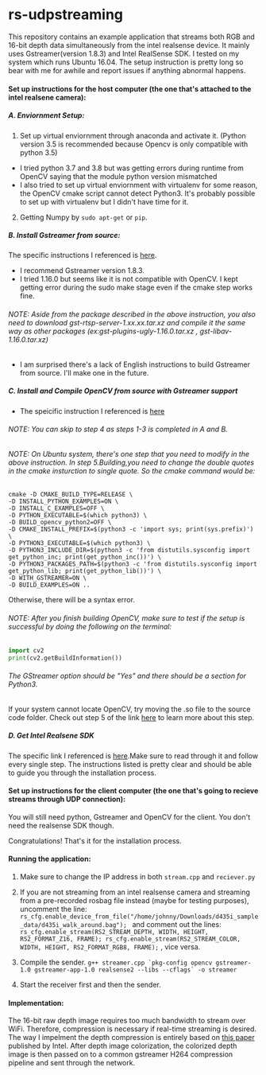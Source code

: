 # rs-udpstreaming
This repository contains an example application that streams both RGB and 16-bit depth data simultaneously from the intel
realsense device. It mainly uses Gstreamer(version 1.8.3) and Intel RealSense SDK. I tested on my system which runs Ubuntu 16.04.
The setup instruction is pretty long so bear with me for awhile and report issues if anything abnormal happens.

#### Set up instructions for the host computer (the one that's attached to the intel realsene camera):
##### A. Enviornment Setup:

1. Set up virtual enviornment through anaconda and activate it. (Python version 3.5 is recommended because Opencv is only compatible with python 3.5)
- I tried python 3.7 and 3.8 but was getting errors during runtime from OpenCV saying that the module python version mismatched
- I also tried to set up virtual enviornment with virtualenv for some reason, the OpenCV cmake script cannot detect Python3. It's probably possible
to set up with virtualenv but I didn't have time for it.

2. Getting Numpy by `sudo apt-get` or `pip`.

##### B. Install Gstreamer from source:
The specific instructions I referenced is [here](https://blog.csdn.net/weixin_30483697/article/details/101178427?depth_1-utm_source=distribute.pc_relevant.none-task&utm_source=distribute.pc_relevant.none-task).

- I recommend Gstreamer version 1.8.3.
- I tried 1.16.0 but seems like it is not compatible with OpenCV. I kept getting error during the sudo make stage 
even if the cmake step works fine. 

###### NOTE: Aside from the package described in the above instruction, you also need to download gst-rtsp-server-1.xx.xx.tar.xz and compile it the same way as other packages (ex:gst-plugins-ugly-1.16.0.tar.xz , gst-libav-1.16.0.tar.xz)
- I am surprised there's a lack of English instructions to build Gstreamer from source. I'll make one in the future.

##### C. Install and Compile OpenCV from source with Gstreamer support
- The speicific instruction I referenced is [here](https://medium.com/@galaktyk01/how-to-build-opencv-with-gstreamer-b11668fa09c)
###### NOTE: You can skip to step 4 as steps 1-3 is completed in A and B.
###### NOTE: On Ubuntu system, there's one step that you need to modify in the above instruction. In step 5.Building,you need to change the double quotes in the cmake insturction to single quote. So the cmake command would be:
```
cmake -D CMAKE_BUILD_TYPE=RELEASE \
-D INSTALL_PYTHON_EXAMPLES=ON \
-D INSTALL_C_EXAMPLES=OFF \
-D PYTHON_EXECUTABLE=$(which python3) \
-D BUILD_opencv_python2=OFF \
-D CMAKE_INSTALL_PREFIX=$(python3 -c 'import sys; print(sys.prefix)') \
-D PYTHON3_EXECUTABLE=$(which python3) \
-D PYTHON3_INCLUDE_DIR=$(python3 -c 'from distutils.sysconfig import get_python_inc; print(get_python_inc())') \
-D PYTHON3_PACKAGES_PATH=$(python3 -c 'from distutils.sysconfig import get_python_lib; print(get_python_lib())') \
-D WITH_GSTREAMER=ON \
-D BUILD_EXAMPLES=ON ..
```
Otherwise, there will be a syntax error.

###### NOTE: After you finish building OpenCV, make sure to test if the setup is successful by doing the following on the terminal:
```python
import cv2
print(cv2.getBuildInformation())
```
###### The GStreamer option should be "Yes" and there should be a section for Python3.  
If your system cannot locate OpenCV, try moving the .so file to the source code folder. Check out step 5 of the link 
[here](https://www.pyimagesearch.com/2018/05/28/ubuntu-18-04-how-to-install-opencv/) to learn more about this step.

##### D. Get Intel Realsene SDK
The specific link I referenced is [here](https://github.com/IntelRealSense/librealsense/blob/master/doc/installation.md).Make sure to read through it and follow every single step. The instructions listed is pretty clear and should be able to guide
you through the installation process.

#### Set up instructions for the client computer (the one that's going to recieve streams through UDP connection):
You will still need python, Gstreamer and OpenCV for the client. You don't need the realsense SDK though.

Congratulations! That's it for the installation process.

#### Running the application:
1. Make sure to change the IP address in both `stream.cpp` and `reciever.py`

2. If you are not streaming from an intel realsense camera and streaming from a pre-recorded rosbag file instead (maybe for testing purposes), uncomment the line:
`rs_cfg.enable_device_from_file("/home/johnny/Downloads/d435i_sample_data/d435i_walk_around.bag"); `
and comment out the lines: `rs_cfg.enable_stream(RS2_STREAM_DEPTH, WIDTH, HEIGHT, RS2_FORMAT_Z16, FRAME); rs_cfg.enable_stream(RS2_STREAM_COLOR, WIDTH, HEIGHT, RS2_FORMAT_RGB8, FRAME);`
, vice versa.

3. Compile the sender. 
```g++ streamer.cpp `pkg-config opencv gstreamer-1.0 gstreamer-app-1.0 realsense2 --libs --cflags` -o streamer```

4. Start the receiver first and then the sender.

#### Implementation:
The 16-bit raw depth image requires too much bandwidth to stream over WiFi. Therefore, compression is necessary if real-time streaming is desired. The way I impelment the depth compression is entirely based on [this paper](https://dev.intelrealsense.com/docs/depth-image-compression-by-colorization-for-intel-realsense-depth-cameras) published by Intel. After depth image colorization, the colorized depth image is then passed on to a common gstreamer H264 compression pipeline and sent through the network. 
